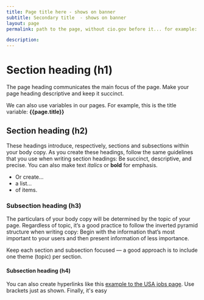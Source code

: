 ```yaml
---
title: Page title here - shows on banner
subtitle: Secondary title  - shows on banner
layout: page
permalink: path to the page, without cio.gov before it... for example: /about/vision/

description:
---
```


# Section heading (h1)

The page heading communicates the main focus of the page. Make your page heading descriptive and keep it succinct.

We can also use variables in our pages. For example, this is the title variable: **{{page.title}}**

## Section heading (h2)

These headings introduce, respectively, sections and subsections within your body copy. As you create these headings, follow the same guidelines that you use when writing section headings: Be succinct, descriptive, and precise. You can also make text *italics* or **bold** for emphasis.

* Or create...
* a list...
* of items.

### Subsection heading (h3)

The particulars of your body copy will be determined by the topic of your page. Regardless of topic, it’s a good practice to follow the inverted pyramid structure when writing copy: Begin with the information that’s most important to your users and then present information of less importance.

Keep each section and subsection focused — a good approach is to include one theme (topic) per section.

#### Subsection heading (h4)

You can also create hyperlinks like this [example to the USA jobs page](https://www.usajobs.gov/). Use brackets just as shown. Finally, it's easy
